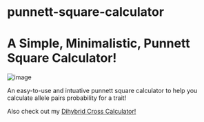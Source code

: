 # punnett-square-calculator
# A Simple, Minimalistic, Punnett Square Calculator!
![image](https://user-images.githubusercontent.com/78314850/174680776-d7c8082f-671a-4e4a-9e8c-4660ff9c3f02.png)

An easy-to-use and intuative punnett square calculator to help you calculate allele pairs probability for a trait! 

Also check out my [Dihybrid Cross Calculator!](https://github.com/giorgiotoffoli/dihybrid-cross-calculator)
